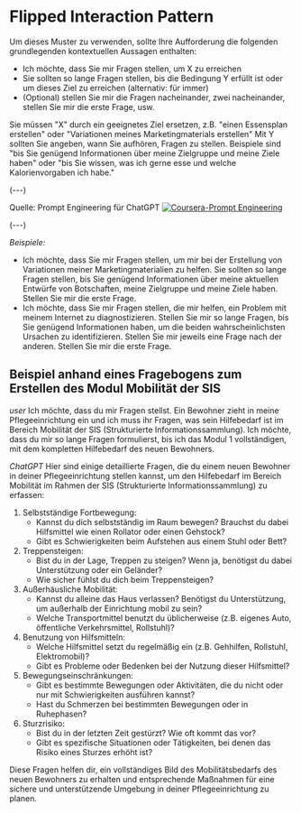 # Flipped Interaction Pattern

Um dieses Muster zu verwenden, sollte Ihre Aufforderung die folgenden grundlegenden kontextuellen Aussagen enthalten:

* Ich möchte, dass Sie mir Fragen stellen, um X zu erreichen
* Sie sollten so lange Fragen stellen, bis die Bedingung Y erfüllt ist oder um dieses Ziel zu erreichen (alternativ: für immer)
* (Optional) stellen Sie mir die Fragen nacheinander, zwei nacheinander, stellen Sie mir die erste Frage, usw.

Sie müssen "X" durch ein geeignetes Ziel ersetzen, z.B. "einen Essensplan erstellen" oder "Variationen meines Marketingmaterials erstellen" Mit Y sollten Sie angeben, wann Sie aufhören, Fragen zu stellen. Beispiele sind "bis Sie genügend Informationen über meine Zielgruppe und meine Ziele haben" oder "bis Sie wissen, was ich gerne esse und welche Kalorienvorgaben ich habe."

(---)

Quelle: Prompt Engineering für ChatGPT [![Coursera-Prompt Engineering](https://img.shields.io/badge/Coursera-Prompt%20Engineering-0078D4)](https://www.coursera.org/learn/prompt-engineering/home/info)

(---)

_Beispiele:_

* Ich möchte, dass Sie mir Fragen stellen, um mir bei der Erstellung von Variationen meiner Marketingmaterialien zu helfen.  Sie sollten so lange Fragen stellen, bis Sie genügend Informationen über meine aktuellen Entwürfe von Botschaften, meine Zielgruppe und meine Ziele haben. Stellen Sie mir die erste Frage.
* Ich möchte, dass Sie mir Fragen stellen, die mir helfen, ein Problem mit meinem Internet zu diagnostizieren. Stellen Sie mir so lange Fragen, bis Sie genügend Informationen haben, um die beiden wahrscheinlichsten Ursachen zu identifizieren. Stellen Sie mir jeweils eine Frage nach der anderen. Stellen Sie mir die erste Frage.

## Beispiel anhand eines Fragebogens zum Erstellen des Modul Mobilität der SIS

_user_
Ich möchte, dass du mir Fragen stellst. Ein Bewohner zieht in meine Pflegeeinrichtung ein und ich muss ihr Fragen, was sein Hilfebedarf ist im Bereich Mobilität der SIS (Strukturierte Informationssammlung). Ich möchte, dass du mir so lange Fragen formulierst, bis ich das Modul 1 vollständigen, mit dem kompletten Hilfebedarf des neuen Bewohners.

_ChatGPT_
Hier sind einige detaillierte Fragen, die du einem neuen Bewohner in deiner Pflegeeinrichtung stellen kannst, um den Hilfebedarf im Bereich Mobilität im Rahmen der SIS (Strukturierte Informationssammlung) zu erfassen:

1. Selbstständige Fortbewegung:
    * Kannst du dich selbstständig im Raum bewegen? Brauchst du dabei Hilfsmittel wie einen Rollator oder einen Gehstock?
    * Gibt es Schwierigkeiten beim Aufstehen aus einem Stuhl oder Bett?
2. Treppensteigen:
    * Bist du in der Lage, Treppen zu steigen? Wenn ja, benötigst du dabei Unterstützung oder ein Geländer?
    * Wie sicher fühlst du dich beim Treppensteigen?
3. Außerhäusliche Mobilität:
    * Kannst du alleine das Haus verlassen? Benötigst du Unterstützung, um außerhalb der Einrichtung mobil zu sein?
    * Welche Transportmittel benutzt du üblicherweise (z.B. eigenes Auto, öffentliche Verkehrsmittel, Rollstuhl)?
4. Benutzung von Hilfsmitteln:
    * Welche Hilfsmittel setzt du regelmäßig ein (z.B. Gehhilfen, Rollstuhl, Elektromobil)?
    * Gibt es Probleme oder Bedenken bei der Nutzung dieser Hilfsmittel?
5. Bewegungseinschränkungen:
    * Gibt es bestimmte Bewegungen oder Aktivitäten, die du nicht oder nur mit Schwierigkeiten ausführen kannst?
    * Hast du Schmerzen bei bestimmten Bewegungen oder in Ruhephasen?
6. Sturzrisiko:
    * Bist du in der letzten Zeit gestürzt? Wie oft kommt das vor?
    * Gibt es spezifische Situationen oder Tätigkeiten, bei denen das Risiko eines Sturzes erhöht ist?

Diese Fragen helfen dir, ein vollständiges Bild des Mobilitätsbedarfs des neuen Bewohners zu erhalten und entsprechende Maßnahmen für eine sichere und unterstützende Umgebung in deiner Pflegeeinrichtung zu planen.
